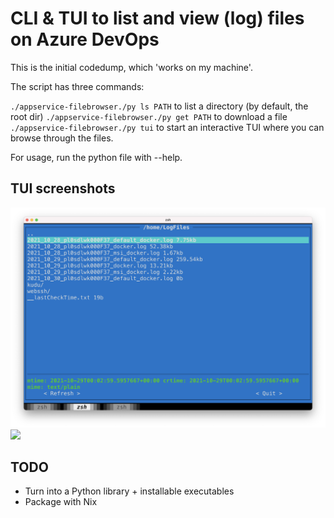 # CLI & TUI to list and view (log) files on Azure DevOps

This is the initial codedump, which 'works on my machine'.

The script has three commands:

`./appservice-filebrowser./py ls PATH` to list a directory (by default, the root dir)
`./appservice-filebrowser./py get PATH` to download a file
`./appservice-filebrowser./py tui` to start an interactive TUI where you can browse through the files.

For usage, run the python file with --help.


## TUI screenshots
![](screenshots/browse.png)
![](view_file.png)

## TODO
* Turn into a Python library + installable executables
* Package with Nix
